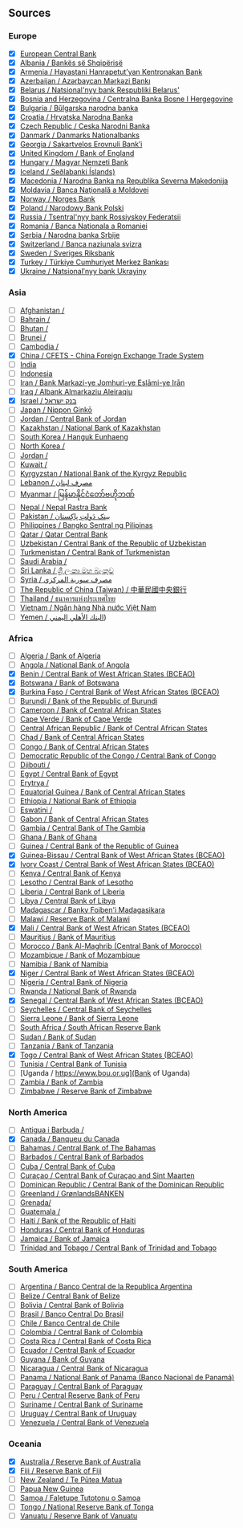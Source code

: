 ## Sources

### Europe

- [x] [European Central Bank](https://ecb.europa.eu)
- [x] [Albania / Bankës së Shqipërisë](https://www.bankofalbania.org/home/)
- [x] [Armenia / Hayastani Hanrapetut’yan Kentronakan Bank](https://www.cba.am/en/sitepages/default.aspx)
- [x] [Azerbaijan / Azərbaycan Mərkəzi Bankı](https://www.cbar.az)
- [x] [Belarus / Natsional'nyy bank Respubliki Belarus'](https://www.nbrb.by/engl/)
- [x] [Bosnia and Herzegovina / Centralna Banka Bosne I Hergegovine](https://www.cbbh.ba/?lang=en)
- [x] [Bulgaria / Bŭlgarska narodna banka](https://www.bnb.bg/?toLang=_EN)
- [x] [Croatia / Hrvatska Narodna Banka](https://www.hnb.hr/home)
- [x] [Czech Republic / Ceska Narodni Banka](https://www.cnb.cz/en/index.html)
- [x] [Danmark / Danmarks Nationalbanks](https://www.nationalbanken.dk/en)
- [x] [Georgia / Sakartvelos Erovnuli Bank’i](https://www.nbg.gov.ge)
- [x] [United Kingdom / Bank of England](https://www.bankofengland.co.uk/)
- [x] [Hungary / Magyar Nemzeti Bank](https://www.mnb.hu/en/)
- [x] [Iceland / Seðlabanki Íslands)](https://cb.is)
- [x] [Macedonia / Narodna Banka na Republika Severna Makedonija](https://www.nbrm.mk/)
- [x] [Moldavia / Banca Naţională a Moldovei](https://www.bnm.md/)
- [x] [Norway / Norges Bank](https://www.norges-bank.no/en/)
- [x] [Poland / Narodowy Bank Polski](https://www.nbp.pl/)
- [x] [Russia / Tsentral'nyy bank Rossiyskoy Federatsii](https://cbr.ru/)
- [x] [Romania / Banca Nationala a Romaniei](https://www.bnro.ro/Home.aspx)
- [x] [Serbia / Narodna banka Srbije](https://www.nbs.rs/en/indeks/index.html)
- [x] [Switzerland / Banca naziunala svizra](https://www.snb.ch/)
- [x] [Sweden / Sveriges Riksbank](https://www.riksbank.se/en-gb/)
- [x] [Turkey / Türkiye Cumhuriyet Merkez Bankası](https://www.tcmb.gov.tr/)
- [x] [Ukraine / Natsionalʹnyy bank Ukrayiny](https://www.bank.gov.ua/)

### Asia

- [ ] [Afghanistan /]()
- [ ] [Bahrain /]()
- [ ] [Bhutan /]()
- [ ] [Brunei /]()
- [ ] [Cambodia /]()
- [x] [China / CFETS - China Foreign Exchange Trade System](http://www.chinamoney.com.cn/english/bmkcpr/)
- [ ] [India](https://rbi.org.in/)
- [ ] [Indonesia](https://www.bi.go.id/)
- [ ] [Iran / Bank Markazi-ye Jomhuri-ye Eslāmi-ye Irān](https://www.cbi.ir/default_en.aspx)
- [ ] [Iraq / Albank Almarkaziu Aleiraqiu](https://www.cbi.iq/)
- [x] [Israel / בנק ישראל](https://www.boi.org.il/)
- [ ] [Japan / Nippon Ginkō](https://www.boj.or.jp/en/)
- [ ] [Jordan / Central Bank of Jordan](https://www.cbj.gov.jo/)
- [ ] [Kazakhstan / National Bank of Kazakhstan](https://www.nationalbank.kz)
- [ ] [South Korea / Hanguk Eunhaeng](https://www.bok.or.kr/eng/)
- [ ] [North Korea /]()
- [ ] [Jordan /]()
- [ ] [Kuwait /]()
- [ ] [Kyrgyzstan / National Bank of the Kyrgyz Republic](https://www.nbkr.kg)
- [ ] [Lebanon / مصرف لبنان](https://www.bdl.gov.lb/)
- [ ] [Myanmar / မြန်မာနိုင်ငံတော်ဗဟိုဘဏ်](https://www.cbm.gov.mm/)
- [ ] [Nepal / Nepal Rastra Bank](https://www.nrb.org.np/)
- [ ] [Pakistan / بینک دَولتِ پاکِستان](https://www.sbp.org.pk/)
- [ ] [Philippines / Bangko Sentral ng Pilipinas](https://www.bsp.gov.ph/)
- [ ] [Qatar / Qatar Central Bank](https://www.qcb.gov.qa)
- [ ] [Uzbekistan / Central Bank of the Republic of Uzbekistan](https://www.cbu.uz)
- [ ] [Turkmenistan / Central Bank of Turkmenistan](https://www.cbt.tm/)
- [ ] [Saudi Arabia / ]()
- [ ] [Sri Lanka / ශ්‍රී ලංකා මහ බැංකුව](https://www.cbsl.gov.lk/)
- [ ] [Syria / مصرف سورية المركزي](https://cb.gov.sy/en)
- [ ] [The Republic of China (Taiwan) / 中華民國中央銀行](https://www.cbc.gov.tw/en/mp-2.html)
- [ ] [Thailand / ธนาคารแห่งประเทศไทย](https://www.bot.or.th/)
- [ ] [Vietnam / Ngân hàng Nhà nước Việt Nam](https://www.sbv.gov.vn/)
- [ ] [Yemen / البنك الأهلي اليمني](https://www.nbyemen.com/iNav/index_ar.html))

### Africa

- [ ] [Algeria / Bank of Algeria](https://www.bank-of-algeria.dz/)
- [ ] [Angola / National Bank of Angola](https://www.bna.ao)
- [x] [Benin / Central Bank of West African States (BCEAO)](https://www.bceao.int)
- [x] [Botswana / Bank of Botswana](https://www.bankofbotswana.bw/)
- [x] [Burkina Faso / Central Bank of West African States (BCEAO)](https://www.bceao.int)
- [ ] [Burundi / Bank of the Republic of Burundi](https://www.brb.bi)
- [ ] [Cameroon / Bank of Central African States](https://www.beac.int)
- [ ] [Cape Verde / Bank of Cape Verde](https://www.bcv.cv)
- [ ] [Central African Republic / Bank of Central African States](https://www.beac.int)
- [ ] [Chad / Bank of Central African States](https://www.beac.int)
- [ ] [Congo / Bank of Central African States](https://www.beac.int/)
- [ ] [Democratic Republic of the Congo / Central Bank of Congo](https://www.bcc.cd)
- [ ] [Djibouti /]()
- [ ] [Egypt / Central Bank of Egypt](https://www.cbe.org.eg/)
- [ ] [Erytrya /]()
- [ ] [Equatorial Guinea / Bank of Central African States](https://www.beac.int)
- [ ] [Ethiopia / National Bank of Ethiopia](https://www.nbe.gov.et)
- [ ] [Eswatini /]()
- [ ] [Gabon / Bank of Central African States](https://www.beac.int)
- [ ] [Gambia / Central Bank of The Gambia](https://www.cbg.gm)
- [ ] [Ghana / Bank of Ghana](https://www.bog.gov.gh/)
- [ ] [Guinea / Central Bank of the Republic of Guinea](https://www.bcrg-guinee.org/)
- [x] [Guinea-Bissau / Central Bank of West African States (BCEAO)](https://www.bceao.int)
- [x] [Ivory Coast / Central Bank of West African States (BCEAO)](https://www.bceao.int)
- [ ] [Kenya / Central Bank of Kenya](https://www.centralbank.go.ke/)
- [ ] [Lesotho / Central Bank of Lesotho](https://www.centralbank.org.ls)
- [ ] [Liberia / Central Bank of Liberia](https://www.cbl.org.lr/)
- [ ] [Libya / Central Bank of Libya](https://www.cbl.gov.ly/eg/)
- [ ] [Madagascar / Banky Foiben'i Madagasikara](https://www.banque-centrale.mg)
- [ ] [Malawi / Reserve Bank of Malawi](https://www.rbm.mw/)
- [x] [Mali / Central Bank of West African States (BCEAO)](https://www.bceao.int)
- [ ] [Mauritius / Bank of Mauritius](https://www.bom.mu/)
- [ ] [Morocco / Bank Al-Maghrib (Central Bank of Morocco)](https://www.bkam.ma/en)
- [ ] [Mozambique / Bank of Mozambique](https://www.bancomoc.mz)
- [ ] [Namibia / Bank of Namibia](https://www.bon.com.na/)
- [x] [Niger / Central Bank of West African States (BCEAO)](https://www.bceao.int)
- [ ] [Nigeria / Central Bank of Nigeria](https://www.cbn.gov.ng/)
- [ ] [Rwanda / National Bank of Rwanda](https://www.bnr.rw)
- [x] [Senegal / Central Bank of West African States (BCEAO)](https://www.bceao.int)
- [ ] [Seychelles / Central Bank of Seychelles](https://www.cbs.sc)
- [ ] [Sierra Leone / Bank of Sierra Leone](https://www.bsl.gov.sl/)
- [ ] [South Africa / South African Reserve Bank](https://www.resbank.co.za)
- [ ] [Sudan / Bank of Sudan](https://www.cbos.gov.sd/en)
- [ ] [Tanzania / Bank of Tanzania](https://www.bot.go.tz/)
- [x] [Togo / Central Bank of West African States (BCEAO)](https://www.bceao.int)
- [ ] [Tunisia / Central Bank of Tunisia](https://www.bct.gov.tn)
- [ ] [Uganda / https://www.bou.or.ug](Bank of Uganda)
- [ ] [Zambia / Bank of Zambia](https://www.boz.zm/)
- [ ] [Zimbabwe / Reserve Bank of Zimbabwe](https://www.rbz.co.zw)

### North America

- [ ] [Antigua i Barbuda /]()
- [x] [Canada / Banqueu du Canada](https://www.bankofcanada.ca/)
- [ ] [Bahamas / Central Bank of The Bahamas](https://www.centralbankbahamas.com/)
- [ ] [Barbados / Central Bank of Barbados](https://www.centralbank.org.bb/)
- [ ] [Cuba / Central Bank of Cuba](https://www.bc.gob.cu/english/home.asp)
- [ ] [Curaçao / Central Bank of Curaçao and Sint Maarten](https://www.centralbank.cw/)
- [ ] [Dominican Republic / Central Bank of the Dominican Republic](https://www.bancentral.gov.do)
- [ ] [Greenland / GrønlandsBANKEN](https://www.banken.gl/en)
- [ ] [Grenada/ ]()
- [ ] [Guatemala / ]()
- [ ] [Haiti / Bank of the Republic of Haiti](https://www.brh.ht/)
- [ ] [Honduras / Central Bank of Honduras](https://www.bch.hn/)
- [ ] [Jamaica / Bank of Jamaica](https://www.boj.org.jm/)
- [ ] [Trinidad and Tobago / Central Bank of Trinidad and Tobago](https://www.central-bank.org.tt/)

### South America

- [ ] [Argentina / Banco Central de la Republica Argentina](https://www.bcra.gob.ar/default.asp)
- [ ] [Belize / Central Bank of Belize](https://www.centralbank.org.bz)
- [ ] [Bolivia / Central Bank of Bolivia](https://www.bcb.gob.bo)
- [ ] [Brasil / Banco Central Do Brasil](https://www.bcb.gov.br/en)
- [ ] [Chile / Banco Central de Chile](https://www.bcentral.cl/en/web/banco-central)
- [ ] [Colombia / Central Bank of Colombia](https://www.banrep.gov.co/en)
- [ ] [Costa Rica / Central Bank of Costa Rica](https://www.bccr.fi.cr)
- [ ] [Ecuador / Central Bank of Ecuador](https://www.bce.fin.ec)
- [ ] [Guyana / Bank of Guyana](https://www.bankofguyana.org.gy)
- [ ] [Nicaragua / Central Bank of Nicaragua](https://www.bcn.gob.ni/)
- [ ] [Panama / National Bank of Panama (Banco Nacional de Panamá)](https://www.banconal.com.pa/)
- [ ] [Paraguay / Central Bank of Paraguay](https://www.bcp.gov.py)
- [ ] [Peru / Central Reserve Bank of Peru](https://www.bcrp.gob.pe/)
- [ ] [Suriname / Central Bank of Suriname](https://www.cbvs.sr)
- [ ] [Uruguay / Central Bank of Uruguay](https://www.bcu.gub.uy)
- [ ] [Venezuela / Central Bank of Venezuela](https://www.bcv.org.ve)

### Oceania

- [x] [Australia / Reserve Bank of Australia](https://www.rba.gov.au/)
- [x] [Fiji / Reserve Bank of Fiji](https://www.rbf.gov.fj/)
- [ ] [New Zealand / Te Pūtea Matua](https://www.rbnz.govt.nz/index.html)
- [ ] [Papua New Guinea](https://www.bankpng.gov.pg/)
- [ ] [Samoa / Faletupe Tutotonu o Samoa](https://www.cbs.gov.ws/)
- [ ] [Tongo / National Reserve Bank of Tonga](https://www.reservebank.to/)
- [ ] [Vanuatu / Reserve Bank of Vanuatu](https://www.rbv.gov.vu/)
